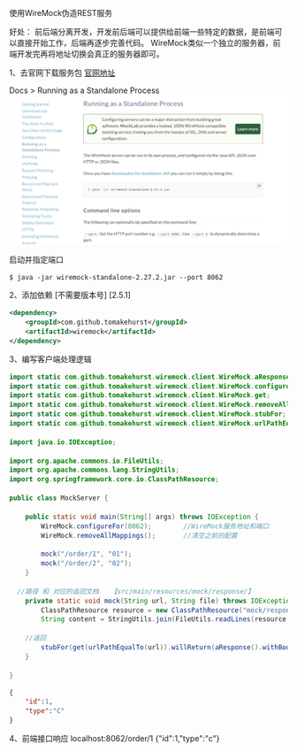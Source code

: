 使用WireMock伪造REST服务

好处：
前后端分离开发，开发前后端可以提供给前端一些特定的数据，是前端可以直接开始工作，后端再逐步完善代码。
WireMock类似一个独立的服务器，前端开发完再将地址切换会真正的服务器即可。


1、去官网下载服务包
[官网地址](http://wiremock.org/docs/running-standalone/)

Docs > Running as a Standalone Process 
![WireMock](./image/WireMock.png)


启动并指定端口
```shell script
$ java -jar wiremock-standalone-2.27.2.jar --port 8062
```


2、添加依赖 [不需要版本号] [<version>2.5.1</version>]
```xml
<dependency>
	<groupId>com.github.tomakehurst</groupId>
	<artifactId>wiremock</artifactId>
</dependency>
```


3、编写客户端处理逻辑
```java
import static com.github.tomakehurst.wiremock.client.WireMock.aResponse;
import static com.github.tomakehurst.wiremock.client.WireMock.configureFor;
import static com.github.tomakehurst.wiremock.client.WireMock.get;
import static com.github.tomakehurst.wiremock.client.WireMock.removeAllMappings;
import static com.github.tomakehurst.wiremock.client.WireMock.stubFor;
import static com.github.tomakehurst.wiremock.client.WireMock.urlPathEqualTo;

import java.io.IOException;

import org.apache.commons.io.FileUtils;
import org.apache.commons.lang.StringUtils;
import org.springframework.core.io.ClassPathResource;

public class MockServer {

	public static void main(String[] args) throws IOException {
		WireMock.configureFor(8062);		//WireMock服务地址和端口
		WireMock.removeAllMappings();		//清空之前的配置

		mock("/order/1", "01");
		mock("/order/2", "02");
	}

  //路径 和 对应的返回文档   【src/main/resources/mock/response/】
	private static void mock(String url, String file) throws IOException {
		ClassPathResource resource = new ClassPathResource("mock/response/" + file + ".txt");
		String content = StringUtils.join(FileUtils.readLines(resource.getFile(), "UTF-8").toArray(), "\n");
    
    //返回
		stubFor(get(urlPathEqualTo(url)).willReturn(aResponse().withBody(content).withStatus(200)));
	}

}
```

```json
{
	"id":1,
	"type":"C"
}
```


4、前端接口响应
localhost:8062/order/1
{"id":1,"type":"c"}